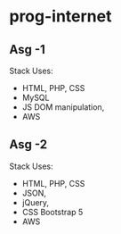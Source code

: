 # prog-internet

## Asg -1
Stack Uses:
- HTML, PHP, CSS
- MySQL
- JS DOM manipulation,
- AWS

## Asg -2
Stack Uses:
- HTML, PHP, CSS
- JSON,
- jQuery,
- CSS Bootstrap 5
- AWS
